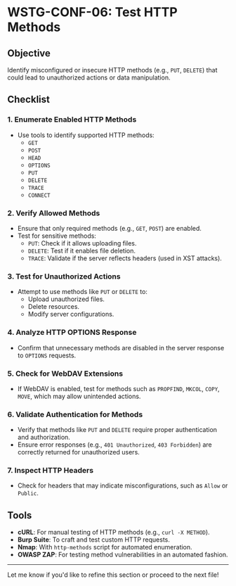 # WSTG-CONF-06: Test HTTP Methods

## Objective
Identify misconfigured or insecure HTTP methods (e.g., `PUT`, `DELETE`) that could lead to unauthorized actions or data manipulation.

## Checklist

### 1. Enumerate Enabled HTTP Methods
- Use tools to identify supported HTTP methods:
  - `GET`
  - `POST`
  - `HEAD`
  - `OPTIONS`
  - `PUT`
  - `DELETE`
  - `TRACE`
  - `CONNECT`

### 2. Verify Allowed Methods
- Ensure that only required methods (e.g., `GET`, `POST`) are enabled.
- Test for sensitive methods:
  - `PUT`: Check if it allows uploading files.
  - `DELETE`: Test if it enables file deletion.
  - `TRACE`: Validate if the server reflects headers (used in XST attacks).

### 3. Test for Unauthorized Actions
- Attempt to use methods like `PUT` or `DELETE` to:
  - Upload unauthorized files.
  - Delete resources.
  - Modify server configurations.

### 4. Analyze HTTP OPTIONS Response
- Confirm that unnecessary methods are disabled in the server response to `OPTIONS` requests.

### 5. Check for WebDAV Extensions
- If WebDAV is enabled, test for methods such as `PROPFIND`, `MKCOL`, `COPY`, `MOVE`, which may allow unintended actions.

### 6. Validate Authentication for Methods
- Verify that methods like `PUT` and `DELETE` require proper authentication and authorization.
- Ensure error responses (e.g., `401 Unauthorized`, `403 Forbidden`) are correctly returned for unauthorized users.

### 7. Inspect HTTP Headers
- Check for headers that may indicate misconfigurations, such as `Allow` or `Public`.

## Tools
- **cURL**: For manual testing of HTTP methods (e.g., `curl -X METHOD`).
- **Burp Suite**: To craft and test custom HTTP requests.
- **Nmap**: With `http-methods` script for automated enumeration.
- **OWASP ZAP**: For testing method vulnerabilities in an automated fashion.

---

Let me know if you'd like to refine this section or proceed to the next file!
